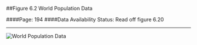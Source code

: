 ##Figure 6.2 World Population Data

####Page: 194
####Data Availability Status: Read off figure 6.20
***
![`World Population Data`](fig06-20_world-population-data.png)


